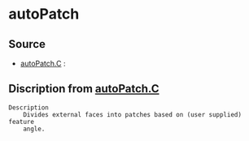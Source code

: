 # autoPatch

## Source

- [autoPatch.C](autoPatch.C) : 


## Discription from [autoPatch.C](autoPatch.C)

```
Description
    Divides external faces into patches based on (user supplied) feature
    angle.


```


